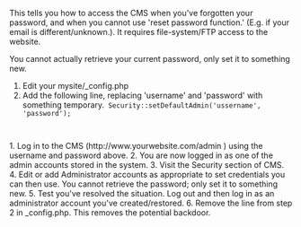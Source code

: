This tells you how to access the CMS when you've forgotten your password, and when you cannot use 'reset password
function.' (E.g. if your email is different/unknown.). It requires file-system/FTP access to the website.

You cannot actually retrieve your current password, only set it to something new.

1.  Edit your mysite/_config.php
2.  Add the following line, replacing 'username' and 'password' with something temporary.<code>
Security::setDefaultAdmin('ussername', 'password');
</code>
1.  Log in to the CMS (http://www.yourwebsite.com/admin ) using the username and password above.
2.  You are now logged in as one of the admin accounts stored in the system.
3.  Visit the Security section of CMS.
4.  Edit or add Administrator accounts as appropriate to set credentials you can then use. You cannot retrieve the
password; only set it to something new.
5.  Test you've resolved the situation. Log out and then log in as an administrator account you've created/restored.
6.  Remove the line from step 2 in _config.php. This removes the potential backdoor.
